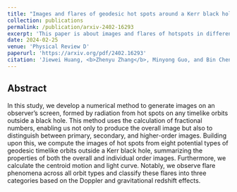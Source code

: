 ```yaml
---
title: "Images and flares of geodesic hot spots around a Kerr black hole"
collection: publications
permalink: /publication/arxiv-2402-16293
excerpt: 'This paper is about images and flares of hotspots in different types of geodesics.'
date: 2024-02-25
venue: 'Physical Review D'
paperurl: 'https://arxiv.org/pdf/2402.16293'
citation: 'Jiewei Huang, <b>Zhenyu Zhang</b>, Minyong Guo, and Bin Chen, <i>Phys. Rev. D</i>, 109 (2024) 12, 124062'
---
```


Abstract
--------------

In this study, we develop a numerical method to generate images on an observer’s screen, formed by radiation from hot spots on any timelike orbits outside a black hole. This method uses the calculation of fractional numbers, enabling us not only to produce the overall image but also to distinguish between primary, secondary, and higher-order images. Building upon this, we compute the images of hot spots from eight potential types of geodesic timelike orbits outside a Kerr black hole, summarizing the properties of both the overall and individual order images. Furthermore, we calculate the centroid motion and light curve. Notably, we observe flare phenomena across all orbit types and classify these flares into three categories based on the Doppler and gravitational redshift effects.
